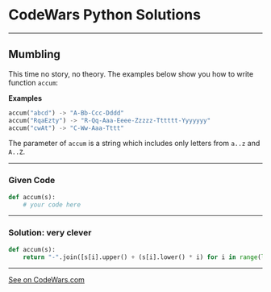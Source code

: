 # CodeWars Python Solutions

---

## Mumbling


This time no story, no theory. The examples below show you how to write function `accum`:

**Examples**

```python
accum("abcd") -> "A-Bb-Ccc-Dddd"
accum("RqaEzty") -> "R-Qq-Aaa-Eeee-Zzzzz-Tttttt-Yyyyyyy"
accum("cwAt") -> "C-Ww-Aaa-Tttt"
```

The parameter of `accum` is a string which includes only letters from `a..z` and `A..Z`.

---

### Given Code


```python
def accum(s):
    # your code here
```

---

### Solution:  very clever


```python
def accum(s):
    return "-".join([s[i].upper() + (s[i].lower() * i) for i in range(len(s))])
```


-------

[See on CodeWars.com](https://www.codewars.com/kata/5667e8f4e3f572a8f2000039)
